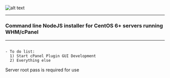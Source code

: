 ![alt text](https://intergenstudios.com/Downloads/njs.png "NodeJS Installer")

---

### Command line NodeJS installer for CentOS 6+ servers running WHM/cPanel
---

```

- To do list:
  1) Start cPanel Plugin GUI Development
  2) Everything else
```

Server root pass is required for use
